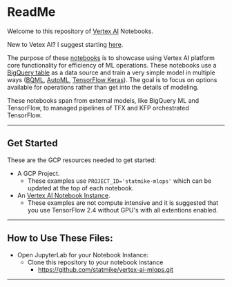 # ReadMe

Welcome to this repository of [Vertex AI](https://cloud.google.com/vertex-ai) Notebooks.  

New to Vetex AI? I suggest starting [here](https://cloud.google.com/architecture/ml-on-gcp-best-practices).

The purpose of these [notebooks](https://cloud.google.com/vertex-ai/docs/general/notebooks) is to showcase using Vertex AI platform core functionality for efficiency of ML operations.  These notebooks use a [BigQuery table](https://cloud.google.com/bigquery/docs/tables-intro) as a data source and train a very simple model in multiple ways ([BQML](https://cloud.google.com/bigquery-ml/docs/introduction), [AutoML](https://cloud.google.com/vertex-ai/docs/start/automl-users), [TensorFlow Keras](https://www.tensorflow.org/api_docs/python/tf/keras)).  The goal is to focus on options available for operations rather than get into the details of modeling.   

These notebooks span from external models, like BigQuery ML and TensorFlow, to managed pipelines of TFX and KFP orchestrated TensorFlow.  

---

## Get Started
These are the GCP resources needed to get started:
- A GCP Project.
    - These examples use `PROJECT_ID='statmike-mlops'` which can be updated at the top of each notebook.
- An [Vertex AI Notebook Instance](https://cloud.google.com/vertex-ai/docs/general/notebooks).
    - These examples are not compute intensive and it is suggested that you use TensorFlow 2.4 without GPU's with all extentions enabled.

---

## How to Use These Files:
- Open JupyterLab for your Notebook Instance:
    - Clone this repository to your notebook instance
        - https://github.com/statmike/vertex-ai-mlops.git

---     
     